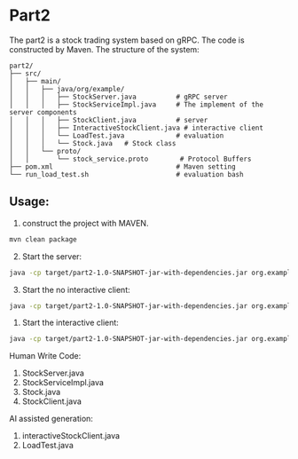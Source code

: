 
 # Part2
The part2 is a stock trading system based on gRPC. The code is constructed by Maven. 
The structure of the system:
```text
part2/
├── src/
│   ├── main/
│   │   ├── java/org/example/
│   │   │   ├── StockServer.java          # gRPC server
│   │   │   ├── StockServiceImpl.java     # The implement of the server components 
│   │   │   ├── StockClient.java          # server
│   │   │   ├── InteractiveStockClient.java # interactive client
│   │   │   └── LoadTest.java             # evaluation
│   │   │   └── Stock.java   # Stock class
│   │   └── proto/
│   │       └── stock_service.proto        # Protocol Buffers 
├── pom.xml                               # Maven setting
└── run_load_test.sh                      # evaluation bash
```
## Usage:
1. construct the project with MAVEN.
```bash
mvn clean package
```
2. Start the server:
```bash
java -cp target/part2-1.0-SNAPSHOT-jar-with-dependencies.jar org.example.StockServer 172.17.0.3 50054 GameStart=2000 RottenFishCo=1000 BoarCo=1500 MenhirCo=3000
```
3. Start the no interactive client:
```bash
java -cp target/part2-1.0-SNAPSHOT-jar-with-dependencies.jar org.example.StockClient 172.17.0.3 50054
```
1. Start the interactive client:
```bash
java -cp target/part2-1.0-SNAPSHOT-jar-with-dependencies.jar org.example.InteractiveStockClient 172.17.0.3 50054
```
Human Write Code:
1. StockServer.java 
2. StockServiceImpl.java
3. Stock.java
4. StockClient.java


AI assisted generation:
1. interactiveStockClient.java
2. LoadTest.java

